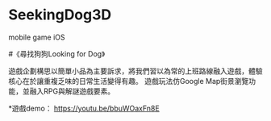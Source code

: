 # SeekingDog3D
mobile game iOS

#《尋找狗狗Looking for Dog》

遊戲企劃構思以簡單小品為主要訴求，將我們習以為常的上班路線融入遊戲，體驗核心在於讓重複乏味的日常生活變得有趣。
遊戲玩法仿Google Map街景瀏覽功能，並融入RPG與解謎遊戲要素。

*遊戲demo：
https://youtu.be/bbuWOaxFn8E
